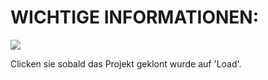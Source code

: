 <h1>WICHTIGE INFORMATIONEN:</h1>
<img src="![image](https://github.com/user-attachments/assets/1de4ca8c-b4ab-484e-813f-ea00b8e6182d)
">
<p>Clicken sie sobald das Projekt geklont wurde auf 'Load'.</p>
